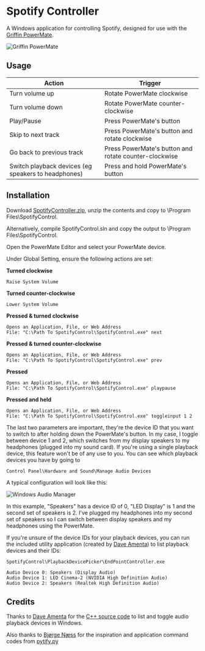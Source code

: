 Spotify Controller
==================

A Windows application for controlling Spotify, designed for use with the [Griffin PowerMate](http://store.griffintechnology.com/laptops/powermate).

![Griffin PowerMate](https://raw.githubusercontent.com/mbrindley/spotifycontroller/master/Images/powermate.png)

## Usage ##

| Action | Trigger |
| ------------- | ------------- |
| Turn volume up | Rotate PowerMate clockwise |
| Turn volume down | Rotate PowerMate counter-clockwise |
| Play/Pause | Press PowerMate's button |
| Skip to next track | Press PowerMate's button and rotate clockwise |
| Go back to previous track | Press PowerMate's button and rotate counter-clockwise |
| Switch playback devices (eg speakers to headphones) | Press and hold PowerMate's button |


## Installation ##

Download [SpotifyController.zip](https://github.com/mbrindley/spotifycontroller/releases/download/1.0/SpotifyController.zip), unzip the contents and copy to \Program Files\SpotifyControl.

Alternatively, compile SpotifyControl.sln and copy the output to \Program Files\SpotifyControl.

Open the PowerMate Editor and select your PowerMate device.

Under Global Setting, ensure the following actions are set:

**Turned clockwise**

	Raise System Volume 

**Turned counter-clockwise**

	Lower System Volume

**Pressed & turned clockwise**

	Opens an Application, File, or Web Address
	File: "C:\Path To SpotifyControl\SpotifyControl.exe" next

**Pressed & turned counter-clockwise**

	Opens an Application, File, or Web Address
	File: "C:\Path To SpotifyControl\SpotifyControl.exe" prev

**Pressed**

	Opens an Application, File, or Web Address
	File: "C:\Path To SpotifyControl\SpotifyControl.exe" playpause


**Pressed and held**

	Opens an Application, File, or Web Address
	File: "C:\Path To SpotifyControl\SpotifyControl.exe" toggleinput 1 2

The last two parameters are important, they're the device ID that you want to switch to after holding down the PowerMate's button. In my case, I toggle between device 1 and 2, which switches from my display speakers to my headphones (plugged into my sound card). If you're using a single playback device, this feature won't be of any use to you. You can see which playback devices you have by going to

	Control Panel\Hardware and Sound\Manage Audio Devices

A typical configuration will look like this:

![Windows Audio Manager](https://raw.github.com/mbrindley/spotifycontroller/master/Images/manage_audio.png)

In this example, "Speakers" has a device ID of 0, "LED Display" is 1 and the second set of speakers is 2. I've plugged my headphones into my second set of speakers so I can switch between display speakers and my headphones using the PowerMate.

If you're unsure of the device IDs for your playback devices, you can run the included utility application (created by [Dave Amenta](http://www.daveamenta.com/2011-05/programmatically-or-command-line-change-the-default-sound-playback-device-in-windows-7/)) to list playback devices and their IDs:

	SpotifyControl\PlaybackDevicePicker\EndPointController.exe

	Audio Device 0: Speakers (Display Audio)
	Audio Device 1: LED Cinema-2 (NVIDIA High Definition Audio)
	Audio Device 2: Speakers (Realtek High Definition Audio)


## Credits ##

Thanks to [Dave Amenta](http://www.daveamenta.com/) for the [C++ source code](http://www.daveamenta.com/2011-05/programmatically-or-command-line-change-the-default-sound-playback-device-in-windows-7/) to list and toggle audio playback devices in Windows.

Also thanks to [Bjørge Næss](https://github.com/bjoerge) for the inspiration and application command codes from [pytify.py](https://code.google.com/p/pytify/source/browse/trunk/pytify.py)
